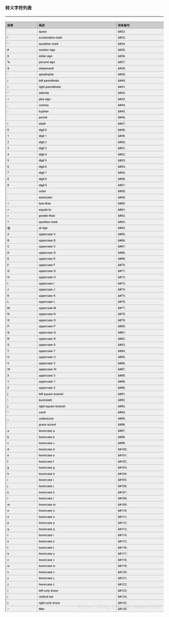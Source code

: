 #### 转义字符列表
-----------------------------------------------------------------------------------------------------------
<div align="center">
    <img src="https://github.com/xuanchengsunjin/Jim_note/blob/sandbox/resource/img/tool/markdown_character.png" width="600px">
</div>
